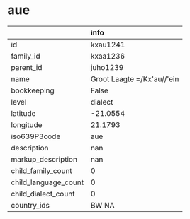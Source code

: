 # aue
|                      | info                       |
|:---------------------|:---------------------------|
| id                   | kxau1241                   |
| family_id            | kxaa1236                   |
| parent_id            | juho1239                   |
| name                 | Groot Laagte =/Kx'au//'ein |
| bookkeeping          | False                      |
| level                | dialect                    |
| latitude             | -21.0554                   |
| longitude            | 21.1793                    |
| iso639P3code         | aue                        |
| description          | nan                        |
| markup_description   | nan                        |
| child_family_count   | 0                          |
| child_language_count | 0                          |
| child_dialect_count  | 0                          |
| country_ids          | BW NA                      |